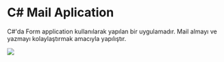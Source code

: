 # C# Mail Aplication

C#'da Form application kullanılarak yapılan bir uygulamadır. Mail almayı ve yazmayı kolaylaştırmak amacıyla yapılıştır.

<img src="https://github.com/bugradaryal/XyzMail/blob/master/Additional%20Files/İmages/mailbox.jpg">

